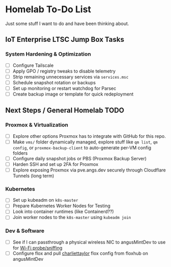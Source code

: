 # Homelab To-Do List
Just some stuff I want to do and have been thinking about.


## IoT Enterprise LTSC Jump Box Tasks

### System Hardening & Optimization
- [ ] Configure Tailscale
- [ ] Apply GPO / registry tweaks to disable telemetry
- [ ] Strip remaining unnecessary services via `services.msc`
- [ ] Schedule snapshot rotation or backups
- [ ] Set up monitoring or restart watchdog for Parsec
- [ ] Create backup image or template for quick redeployment

## Next Steps / General Homelab TODO

### Proxmox & Virtualization
- [ ] Explore other options Proxmox has to integrate with GitHub for this repo.
- [ ] Make `vms/` folder dynamically managed, explore stuff like `qm list`, `qm config`, or `proxmox-backup-client` to auto-generate per-VM config folders
- [ ] Configure daily snapshot jobs or PBS (Proxmox Backup Server)
- [ ] Harden SSH and set up 2FA for Proxmox
- [ ] Explore exposing Proxmox via pve.angs.dev securely through Cloudflare Tunnels (long term)

### Kubernetes
- [ ] Set up kubeadm on `k8s-master`
- [ ] Prepare Kubernetes Worker Nodes for Testing
- [ ] Look into container runtimes (like Containerd??)
- [ ] Join worker nodes to the `k8s-master` using `kubeadm join`

###  Dev & Software
- [ ] See if I can passthrough a physical wireless NIC to angusMintDev to use for [Wi-Fi probe/sniffing](https://github.com/anguzz/wifi-pnl-probing)
- [ ] Configure flox and pull [charliettaylor](https://hub.flox.dev/charliettaylor/default) flox config from floxhub on angusMintDev